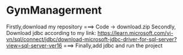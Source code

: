 # GymManagerment
Firstly,download my repository
===> Code -> download.zip
Secondly, Download jdbc according to my link: https://learn.microsoft.com/vi-vn/sql/connect/jdbc/download-microsoft-jdbc-driver-for-sql-server?view=sql-server-ver16
===>
Finally,add jdbc and run the project
